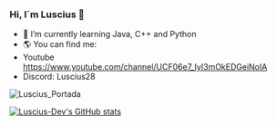 ### Hi, I´m Luscius 👋

- 🌱 I’m currently learning Java, C++ and Python
- 🌎 You can find me:
- Youtube https://www.youtube.com/channel/UCF06e7_IyI3mOkEDGeiNoIA
- Discord: Luscius28
 
![Luscius_Portada](https://user-images.githubusercontent.com/77015692/138309969-97017e9a-a400-482a-8dcd-bcd0c1545821.png)

[![Luscius-Dev's GitHub stats](https://github-readme-stats.vercel.app/api?username=Luscius-Dev)](https://github.com/anuraghazra/github-readme-stats)

<!--
**Luscius-Dev/Luscius-Dev** is a ✨ _special_ ✨ repository because its `README.md` (this file) appears on your GitHub profile.

Here are some ideas to get you started:

- 🔭 I’m currently working on ...
- 🌱 I’m currently learning ...
- 👯 I’m looking to collaborate on ...
- 🤔 I’m looking for help with ...
- 💬 Ask me about ...
- 📫 How to reach me: ...
- 😄 Pronouns: ...
- ⚡ Fun fact: ...
-->
